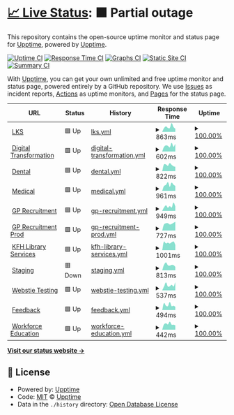 # [📈 Live Status](https://upptime.github.io/upptime): <!--live status--> **🟧 Partial outage**

This repository contains the open-source uptime monitor and status page for [Upptime](https://upptime.js.org), powered by [Upptime](https://github.com/upptime/upptime).

[![Uptime CI](https://github.com/sankar-shunmuga/NWP-Monitor-Tool/workflows/Uptime%20CI/badge.svg)](https://github.com/sankar-shunmuga/NWP-Monitor-Tool/actions?query=workflow%3A%22Uptime+CI%22)
[![Response Time CI](https://github.com/sankar-shunmuga/NWP-Monitor-Tool/workflows/Response%20Time%20CI/badge.svg)](https://github.com/sankar-shunmuga/NWP-Monitor-Tool/actions?query=workflow%3A%22Response+Time+CI%22)
[![Graphs CI](https://github.com/sankar-shunmuga/NWP-Monitor-Tool/workflows/Graphs%20CI/badge.svg)](https://github.com/sankar-shunmuga/NWP-Monitor-Tool/actions?query=workflow%3A%22Graphs+CI%22)
[![Static Site CI](https://github.com/sankar-shunmuga/NWP-Monitor-Tool/workflows/Static%20Site%20CI/badge.svg)](https://github.com/sankar-shunmuga/NWP-Monitor-Tool/actions?query=workflow%3A%22Static+Site+CI%22)
[![Summary CI](https://github.com/sankar-shunmuga/NWP-Monitor-Tool/workflows/Summary%20CI/badge.svg)](https://github.com/sankar-shunmuga/NWP-Monitor-Tool/actions?query=workflow%3A%22Summary+CI%22)

With [Upptime](https://upptime.js.org), you can get your own unlimited and free uptime monitor and status page, powered entirely by a GitHub repository. We use [Issues](https://github.com/upptime/upptime/issues) as incident reports, [Actions](https://github.com/sankar-shunmuga/NWP-Monitor-Tool/actions) as uptime monitors, and [Pages](https://upptime.github.io/upptime) for the status page.

<!--start: status pages-->
<!-- This summary is generated by Upptime (https://github.com/upptime/upptime) -->
<!-- Do not edit this manually, your changes will be overwritten -->
<!-- prettier-ignore -->
| URL | Status | History | Response Time | Uptime |
| --- | ------ | ------- | ------------- | ------ |
| <img alt="" src="https://icons.duckduckgo.com/ip3/library.hee.nhs.uk.ico" height="13"> [LKS](https://library.hee.nhs.uk) | 🟩 Up | [lks.yml](https://github.com/sankar-shunmuga/NWP-Monitor-Tool/commits/HEAD/history/lks.yml) | <details><summary><img alt="Response time graph" src="./graphs/lks/response-time-week.png" height="20"> 863ms</summary><br><a href="https://sankar-shunmuga.github.io/NWP-Monitor-Tool/history/lks"><img alt="Response time 753" src="https://img.shields.io/endpoint?url=https%3A%2F%2Fraw.githubusercontent.com%2Fsankar-shunmuga%2FNWP-Monitor-Tool%2FHEAD%2Fapi%2Flks%2Fresponse-time.json"></a><br><a href="https://sankar-shunmuga.github.io/NWP-Monitor-Tool/history/lks"><img alt="24-hour response time 554" src="https://img.shields.io/endpoint?url=https%3A%2F%2Fraw.githubusercontent.com%2Fsankar-shunmuga%2FNWP-Monitor-Tool%2FHEAD%2Fapi%2Flks%2Fresponse-time-day.json"></a><br><a href="https://sankar-shunmuga.github.io/NWP-Monitor-Tool/history/lks"><img alt="7-day response time 863" src="https://img.shields.io/endpoint?url=https%3A%2F%2Fraw.githubusercontent.com%2Fsankar-shunmuga%2FNWP-Monitor-Tool%2FHEAD%2Fapi%2Flks%2Fresponse-time-week.json"></a><br><a href="https://sankar-shunmuga.github.io/NWP-Monitor-Tool/history/lks"><img alt="30-day response time 841" src="https://img.shields.io/endpoint?url=https%3A%2F%2Fraw.githubusercontent.com%2Fsankar-shunmuga%2FNWP-Monitor-Tool%2FHEAD%2Fapi%2Flks%2Fresponse-time-month.json"></a><br><a href="https://sankar-shunmuga.github.io/NWP-Monitor-Tool/history/lks"><img alt="1-year response time 819" src="https://img.shields.io/endpoint?url=https%3A%2F%2Fraw.githubusercontent.com%2Fsankar-shunmuga%2FNWP-Monitor-Tool%2FHEAD%2Fapi%2Flks%2Fresponse-time-year.json"></a></details> | <details><summary><a href="https://sankar-shunmuga.github.io/NWP-Monitor-Tool/history/lks">100.00%</a></summary><a href="https://sankar-shunmuga.github.io/NWP-Monitor-Tool/history/lks"><img alt="All-time uptime 100.00%" src="https://img.shields.io/endpoint?url=https%3A%2F%2Fraw.githubusercontent.com%2Fsankar-shunmuga%2FNWP-Monitor-Tool%2FHEAD%2Fapi%2Flks%2Fuptime.json"></a><br><a href="https://sankar-shunmuga.github.io/NWP-Monitor-Tool/history/lks"><img alt="24-hour uptime 100.00%" src="https://img.shields.io/endpoint?url=https%3A%2F%2Fraw.githubusercontent.com%2Fsankar-shunmuga%2FNWP-Monitor-Tool%2FHEAD%2Fapi%2Flks%2Fuptime-day.json"></a><br><a href="https://sankar-shunmuga.github.io/NWP-Monitor-Tool/history/lks"><img alt="7-day uptime 100.00%" src="https://img.shields.io/endpoint?url=https%3A%2F%2Fraw.githubusercontent.com%2Fsankar-shunmuga%2FNWP-Monitor-Tool%2FHEAD%2Fapi%2Flks%2Fuptime-week.json"></a><br><a href="https://sankar-shunmuga.github.io/NWP-Monitor-Tool/history/lks"><img alt="30-day uptime 100.00%" src="https://img.shields.io/endpoint?url=https%3A%2F%2Fraw.githubusercontent.com%2Fsankar-shunmuga%2FNWP-Monitor-Tool%2FHEAD%2Fapi%2Flks%2Fuptime-month.json"></a><br><a href="https://sankar-shunmuga.github.io/NWP-Monitor-Tool/history/lks"><img alt="1-year uptime 100.00%" src="https://img.shields.io/endpoint?url=https%3A%2F%2Fraw.githubusercontent.com%2Fsankar-shunmuga%2FNWP-Monitor-Tool%2FHEAD%2Fapi%2Flks%2Fuptime-year.json"></a></details>
| <img alt="" src="https://icons.duckduckgo.com/ip3/digital-transformation.hee.nhs.uk.ico" height="13"> [Digital Transformation](https://digital-transformation.hee.nhs.uk) | 🟩 Up | [digital-transformation.yml](https://github.com/sankar-shunmuga/NWP-Monitor-Tool/commits/HEAD/history/digital-transformation.yml) | <details><summary><img alt="Response time graph" src="./graphs/digital-transformation/response-time-week.png" height="20"> 602ms</summary><br><a href="https://sankar-shunmuga.github.io/NWP-Monitor-Tool/history/digital-transformation"><img alt="Response time 535" src="https://img.shields.io/endpoint?url=https%3A%2F%2Fraw.githubusercontent.com%2Fsankar-shunmuga%2FNWP-Monitor-Tool%2FHEAD%2Fapi%2Fdigital-transformation%2Fresponse-time.json"></a><br><a href="https://sankar-shunmuga.github.io/NWP-Monitor-Tool/history/digital-transformation"><img alt="24-hour response time 768" src="https://img.shields.io/endpoint?url=https%3A%2F%2Fraw.githubusercontent.com%2Fsankar-shunmuga%2FNWP-Monitor-Tool%2FHEAD%2Fapi%2Fdigital-transformation%2Fresponse-time-day.json"></a><br><a href="https://sankar-shunmuga.github.io/NWP-Monitor-Tool/history/digital-transformation"><img alt="7-day response time 602" src="https://img.shields.io/endpoint?url=https%3A%2F%2Fraw.githubusercontent.com%2Fsankar-shunmuga%2FNWP-Monitor-Tool%2FHEAD%2Fapi%2Fdigital-transformation%2Fresponse-time-week.json"></a><br><a href="https://sankar-shunmuga.github.io/NWP-Monitor-Tool/history/digital-transformation"><img alt="30-day response time 524" src="https://img.shields.io/endpoint?url=https%3A%2F%2Fraw.githubusercontent.com%2Fsankar-shunmuga%2FNWP-Monitor-Tool%2FHEAD%2Fapi%2Fdigital-transformation%2Fresponse-time-month.json"></a><br><a href="https://sankar-shunmuga.github.io/NWP-Monitor-Tool/history/digital-transformation"><img alt="1-year response time 591" src="https://img.shields.io/endpoint?url=https%3A%2F%2Fraw.githubusercontent.com%2Fsankar-shunmuga%2FNWP-Monitor-Tool%2FHEAD%2Fapi%2Fdigital-transformation%2Fresponse-time-year.json"></a></details> | <details><summary><a href="https://sankar-shunmuga.github.io/NWP-Monitor-Tool/history/digital-transformation">100.00%</a></summary><a href="https://sankar-shunmuga.github.io/NWP-Monitor-Tool/history/digital-transformation"><img alt="All-time uptime 100.00%" src="https://img.shields.io/endpoint?url=https%3A%2F%2Fraw.githubusercontent.com%2Fsankar-shunmuga%2FNWP-Monitor-Tool%2FHEAD%2Fapi%2Fdigital-transformation%2Fuptime.json"></a><br><a href="https://sankar-shunmuga.github.io/NWP-Monitor-Tool/history/digital-transformation"><img alt="24-hour uptime 100.00%" src="https://img.shields.io/endpoint?url=https%3A%2F%2Fraw.githubusercontent.com%2Fsankar-shunmuga%2FNWP-Monitor-Tool%2FHEAD%2Fapi%2Fdigital-transformation%2Fuptime-day.json"></a><br><a href="https://sankar-shunmuga.github.io/NWP-Monitor-Tool/history/digital-transformation"><img alt="7-day uptime 100.00%" src="https://img.shields.io/endpoint?url=https%3A%2F%2Fraw.githubusercontent.com%2Fsankar-shunmuga%2FNWP-Monitor-Tool%2FHEAD%2Fapi%2Fdigital-transformation%2Fuptime-week.json"></a><br><a href="https://sankar-shunmuga.github.io/NWP-Monitor-Tool/history/digital-transformation"><img alt="30-day uptime 100.00%" src="https://img.shields.io/endpoint?url=https%3A%2F%2Fraw.githubusercontent.com%2Fsankar-shunmuga%2FNWP-Monitor-Tool%2FHEAD%2Fapi%2Fdigital-transformation%2Fuptime-month.json"></a><br><a href="https://sankar-shunmuga.github.io/NWP-Monitor-Tool/history/digital-transformation"><img alt="1-year uptime 100.00%" src="https://img.shields.io/endpoint?url=https%3A%2F%2Fraw.githubusercontent.com%2Fsankar-shunmuga%2FNWP-Monitor-Tool%2FHEAD%2Fapi%2Fdigital-transformation%2Fuptime-year.json"></a></details>
| <img alt="" src="https://icons.duckduckgo.com/ip3/dental.hee.nhs.uk.ico" height="13"> [Dental](https://dental.hee.nhs.uk) | 🟩 Up | [dental.yml](https://github.com/sankar-shunmuga/NWP-Monitor-Tool/commits/HEAD/history/dental.yml) | <details><summary><img alt="Response time graph" src="./graphs/dental/response-time-week.png" height="20"> 822ms</summary><br><a href="https://sankar-shunmuga.github.io/NWP-Monitor-Tool/history/dental"><img alt="Response time 688" src="https://img.shields.io/endpoint?url=https%3A%2F%2Fraw.githubusercontent.com%2Fsankar-shunmuga%2FNWP-Monitor-Tool%2FHEAD%2Fapi%2Fdental%2Fresponse-time.json"></a><br><a href="https://sankar-shunmuga.github.io/NWP-Monitor-Tool/history/dental"><img alt="24-hour response time 594" src="https://img.shields.io/endpoint?url=https%3A%2F%2Fraw.githubusercontent.com%2Fsankar-shunmuga%2FNWP-Monitor-Tool%2FHEAD%2Fapi%2Fdental%2Fresponse-time-day.json"></a><br><a href="https://sankar-shunmuga.github.io/NWP-Monitor-Tool/history/dental"><img alt="7-day response time 822" src="https://img.shields.io/endpoint?url=https%3A%2F%2Fraw.githubusercontent.com%2Fsankar-shunmuga%2FNWP-Monitor-Tool%2FHEAD%2Fapi%2Fdental%2Fresponse-time-week.json"></a><br><a href="https://sankar-shunmuga.github.io/NWP-Monitor-Tool/history/dental"><img alt="30-day response time 737" src="https://img.shields.io/endpoint?url=https%3A%2F%2Fraw.githubusercontent.com%2Fsankar-shunmuga%2FNWP-Monitor-Tool%2FHEAD%2Fapi%2Fdental%2Fresponse-time-month.json"></a><br><a href="https://sankar-shunmuga.github.io/NWP-Monitor-Tool/history/dental"><img alt="1-year response time 746" src="https://img.shields.io/endpoint?url=https%3A%2F%2Fraw.githubusercontent.com%2Fsankar-shunmuga%2FNWP-Monitor-Tool%2FHEAD%2Fapi%2Fdental%2Fresponse-time-year.json"></a></details> | <details><summary><a href="https://sankar-shunmuga.github.io/NWP-Monitor-Tool/history/dental">100.00%</a></summary><a href="https://sankar-shunmuga.github.io/NWP-Monitor-Tool/history/dental"><img alt="All-time uptime 100.00%" src="https://img.shields.io/endpoint?url=https%3A%2F%2Fraw.githubusercontent.com%2Fsankar-shunmuga%2FNWP-Monitor-Tool%2FHEAD%2Fapi%2Fdental%2Fuptime.json"></a><br><a href="https://sankar-shunmuga.github.io/NWP-Monitor-Tool/history/dental"><img alt="24-hour uptime 100.00%" src="https://img.shields.io/endpoint?url=https%3A%2F%2Fraw.githubusercontent.com%2Fsankar-shunmuga%2FNWP-Monitor-Tool%2FHEAD%2Fapi%2Fdental%2Fuptime-day.json"></a><br><a href="https://sankar-shunmuga.github.io/NWP-Monitor-Tool/history/dental"><img alt="7-day uptime 100.00%" src="https://img.shields.io/endpoint?url=https%3A%2F%2Fraw.githubusercontent.com%2Fsankar-shunmuga%2FNWP-Monitor-Tool%2FHEAD%2Fapi%2Fdental%2Fuptime-week.json"></a><br><a href="https://sankar-shunmuga.github.io/NWP-Monitor-Tool/history/dental"><img alt="30-day uptime 100.00%" src="https://img.shields.io/endpoint?url=https%3A%2F%2Fraw.githubusercontent.com%2Fsankar-shunmuga%2FNWP-Monitor-Tool%2FHEAD%2Fapi%2Fdental%2Fuptime-month.json"></a><br><a href="https://sankar-shunmuga.github.io/NWP-Monitor-Tool/history/dental"><img alt="1-year uptime 99.99%" src="https://img.shields.io/endpoint?url=https%3A%2F%2Fraw.githubusercontent.com%2Fsankar-shunmuga%2FNWP-Monitor-Tool%2FHEAD%2Fapi%2Fdental%2Fuptime-year.json"></a></details>
| <img alt="" src="https://icons.duckduckgo.com/ip3/medical.hee.nhs.uk.ico" height="13"> [Medical](https://medical.hee.nhs.uk) | 🟩 Up | [medical.yml](https://github.com/sankar-shunmuga/NWP-Monitor-Tool/commits/HEAD/history/medical.yml) | <details><summary><img alt="Response time graph" src="./graphs/medical/response-time-week.png" height="20"> 961ms</summary><br><a href="https://sankar-shunmuga.github.io/NWP-Monitor-Tool/history/medical"><img alt="Response time 809" src="https://img.shields.io/endpoint?url=https%3A%2F%2Fraw.githubusercontent.com%2Fsankar-shunmuga%2FNWP-Monitor-Tool%2FHEAD%2Fapi%2Fmedical%2Fresponse-time.json"></a><br><a href="https://sankar-shunmuga.github.io/NWP-Monitor-Tool/history/medical"><img alt="24-hour response time 771" src="https://img.shields.io/endpoint?url=https%3A%2F%2Fraw.githubusercontent.com%2Fsankar-shunmuga%2FNWP-Monitor-Tool%2FHEAD%2Fapi%2Fmedical%2Fresponse-time-day.json"></a><br><a href="https://sankar-shunmuga.github.io/NWP-Monitor-Tool/history/medical"><img alt="7-day response time 961" src="https://img.shields.io/endpoint?url=https%3A%2F%2Fraw.githubusercontent.com%2Fsankar-shunmuga%2FNWP-Monitor-Tool%2FHEAD%2Fapi%2Fmedical%2Fresponse-time-week.json"></a><br><a href="https://sankar-shunmuga.github.io/NWP-Monitor-Tool/history/medical"><img alt="30-day response time 850" src="https://img.shields.io/endpoint?url=https%3A%2F%2Fraw.githubusercontent.com%2Fsankar-shunmuga%2FNWP-Monitor-Tool%2FHEAD%2Fapi%2Fmedical%2Fresponse-time-month.json"></a><br><a href="https://sankar-shunmuga.github.io/NWP-Monitor-Tool/history/medical"><img alt="1-year response time 883" src="https://img.shields.io/endpoint?url=https%3A%2F%2Fraw.githubusercontent.com%2Fsankar-shunmuga%2FNWP-Monitor-Tool%2FHEAD%2Fapi%2Fmedical%2Fresponse-time-year.json"></a></details> | <details><summary><a href="https://sankar-shunmuga.github.io/NWP-Monitor-Tool/history/medical">100.00%</a></summary><a href="https://sankar-shunmuga.github.io/NWP-Monitor-Tool/history/medical"><img alt="All-time uptime 100.00%" src="https://img.shields.io/endpoint?url=https%3A%2F%2Fraw.githubusercontent.com%2Fsankar-shunmuga%2FNWP-Monitor-Tool%2FHEAD%2Fapi%2Fmedical%2Fuptime.json"></a><br><a href="https://sankar-shunmuga.github.io/NWP-Monitor-Tool/history/medical"><img alt="24-hour uptime 100.00%" src="https://img.shields.io/endpoint?url=https%3A%2F%2Fraw.githubusercontent.com%2Fsankar-shunmuga%2FNWP-Monitor-Tool%2FHEAD%2Fapi%2Fmedical%2Fuptime-day.json"></a><br><a href="https://sankar-shunmuga.github.io/NWP-Monitor-Tool/history/medical"><img alt="7-day uptime 100.00%" src="https://img.shields.io/endpoint?url=https%3A%2F%2Fraw.githubusercontent.com%2Fsankar-shunmuga%2FNWP-Monitor-Tool%2FHEAD%2Fapi%2Fmedical%2Fuptime-week.json"></a><br><a href="https://sankar-shunmuga.github.io/NWP-Monitor-Tool/history/medical"><img alt="30-day uptime 100.00%" src="https://img.shields.io/endpoint?url=https%3A%2F%2Fraw.githubusercontent.com%2Fsankar-shunmuga%2FNWP-Monitor-Tool%2FHEAD%2Fapi%2Fmedical%2Fuptime-month.json"></a><br><a href="https://sankar-shunmuga.github.io/NWP-Monitor-Tool/history/medical"><img alt="1-year uptime 100.00%" src="https://img.shields.io/endpoint?url=https%3A%2F%2Fraw.githubusercontent.com%2Fsankar-shunmuga%2FNWP-Monitor-Tool%2FHEAD%2Fapi%2Fmedical%2Fuptime-year.json"></a></details>
| <img alt="" src="https://icons.duckduckgo.com/ip3/gprecruitment.hee.nhs.uk.ico" height="13"> [GP Recruitment](https://gprecruitment.hee.nhs.uk) | 🟩 Up | [gp-recruitment.yml](https://github.com/sankar-shunmuga/NWP-Monitor-Tool/commits/HEAD/history/gp-recruitment.yml) | <details><summary><img alt="Response time graph" src="./graphs/gp-recruitment/response-time-week.png" height="20"> 949ms</summary><br><a href="https://sankar-shunmuga.github.io/NWP-Monitor-Tool/history/gp-recruitment"><img alt="Response time 712" src="https://img.shields.io/endpoint?url=https%3A%2F%2Fraw.githubusercontent.com%2Fsankar-shunmuga%2FNWP-Monitor-Tool%2FHEAD%2Fapi%2Fgp-recruitment%2Fresponse-time.json"></a><br><a href="https://sankar-shunmuga.github.io/NWP-Monitor-Tool/history/gp-recruitment"><img alt="24-hour response time 899" src="https://img.shields.io/endpoint?url=https%3A%2F%2Fraw.githubusercontent.com%2Fsankar-shunmuga%2FNWP-Monitor-Tool%2FHEAD%2Fapi%2Fgp-recruitment%2Fresponse-time-day.json"></a><br><a href="https://sankar-shunmuga.github.io/NWP-Monitor-Tool/history/gp-recruitment"><img alt="7-day response time 949" src="https://img.shields.io/endpoint?url=https%3A%2F%2Fraw.githubusercontent.com%2Fsankar-shunmuga%2FNWP-Monitor-Tool%2FHEAD%2Fapi%2Fgp-recruitment%2Fresponse-time-week.json"></a><br><a href="https://sankar-shunmuga.github.io/NWP-Monitor-Tool/history/gp-recruitment"><img alt="30-day response time 769" src="https://img.shields.io/endpoint?url=https%3A%2F%2Fraw.githubusercontent.com%2Fsankar-shunmuga%2FNWP-Monitor-Tool%2FHEAD%2Fapi%2Fgp-recruitment%2Fresponse-time-month.json"></a><br><a href="https://sankar-shunmuga.github.io/NWP-Monitor-Tool/history/gp-recruitment"><img alt="1-year response time 776" src="https://img.shields.io/endpoint?url=https%3A%2F%2Fraw.githubusercontent.com%2Fsankar-shunmuga%2FNWP-Monitor-Tool%2FHEAD%2Fapi%2Fgp-recruitment%2Fresponse-time-year.json"></a></details> | <details><summary><a href="https://sankar-shunmuga.github.io/NWP-Monitor-Tool/history/gp-recruitment">100.00%</a></summary><a href="https://sankar-shunmuga.github.io/NWP-Monitor-Tool/history/gp-recruitment"><img alt="All-time uptime 99.99%" src="https://img.shields.io/endpoint?url=https%3A%2F%2Fraw.githubusercontent.com%2Fsankar-shunmuga%2FNWP-Monitor-Tool%2FHEAD%2Fapi%2Fgp-recruitment%2Fuptime.json"></a><br><a href="https://sankar-shunmuga.github.io/NWP-Monitor-Tool/history/gp-recruitment"><img alt="24-hour uptime 100.00%" src="https://img.shields.io/endpoint?url=https%3A%2F%2Fraw.githubusercontent.com%2Fsankar-shunmuga%2FNWP-Monitor-Tool%2FHEAD%2Fapi%2Fgp-recruitment%2Fuptime-day.json"></a><br><a href="https://sankar-shunmuga.github.io/NWP-Monitor-Tool/history/gp-recruitment"><img alt="7-day uptime 100.00%" src="https://img.shields.io/endpoint?url=https%3A%2F%2Fraw.githubusercontent.com%2Fsankar-shunmuga%2FNWP-Monitor-Tool%2FHEAD%2Fapi%2Fgp-recruitment%2Fuptime-week.json"></a><br><a href="https://sankar-shunmuga.github.io/NWP-Monitor-Tool/history/gp-recruitment"><img alt="30-day uptime 100.00%" src="https://img.shields.io/endpoint?url=https%3A%2F%2Fraw.githubusercontent.com%2Fsankar-shunmuga%2FNWP-Monitor-Tool%2FHEAD%2Fapi%2Fgp-recruitment%2Fuptime-month.json"></a><br><a href="https://sankar-shunmuga.github.io/NWP-Monitor-Tool/history/gp-recruitment"><img alt="1-year uptime 100.00%" src="https://img.shields.io/endpoint?url=https%3A%2F%2Fraw.githubusercontent.com%2Fsankar-shunmuga%2FNWP-Monitor-Tool%2FHEAD%2Fapi%2Fgp-recruitment%2Fuptime-year.json"></a></details>
| <img alt="" src="https://icons.duckduckgo.com/ip3/gprecruitment-prod.hee.nhs.uk.ico" height="13"> [GP Recruitment Prod](https://gprecruitment-prod.hee.nhs.uk) | 🟩 Up | [gp-recruitment-prod.yml](https://github.com/sankar-shunmuga/NWP-Monitor-Tool/commits/HEAD/history/gp-recruitment-prod.yml) | <details><summary><img alt="Response time graph" src="./graphs/gp-recruitment-prod/response-time-week.png" height="20"> 727ms</summary><br><a href="https://sankar-shunmuga.github.io/NWP-Monitor-Tool/history/gp-recruitment-prod"><img alt="Response time 671" src="https://img.shields.io/endpoint?url=https%3A%2F%2Fraw.githubusercontent.com%2Fsankar-shunmuga%2FNWP-Monitor-Tool%2FHEAD%2Fapi%2Fgp-recruitment-prod%2Fresponse-time.json"></a><br><a href="https://sankar-shunmuga.github.io/NWP-Monitor-Tool/history/gp-recruitment-prod"><img alt="24-hour response time 895" src="https://img.shields.io/endpoint?url=https%3A%2F%2Fraw.githubusercontent.com%2Fsankar-shunmuga%2FNWP-Monitor-Tool%2FHEAD%2Fapi%2Fgp-recruitment-prod%2Fresponse-time-day.json"></a><br><a href="https://sankar-shunmuga.github.io/NWP-Monitor-Tool/history/gp-recruitment-prod"><img alt="7-day response time 727" src="https://img.shields.io/endpoint?url=https%3A%2F%2Fraw.githubusercontent.com%2Fsankar-shunmuga%2FNWP-Monitor-Tool%2FHEAD%2Fapi%2Fgp-recruitment-prod%2Fresponse-time-week.json"></a><br><a href="https://sankar-shunmuga.github.io/NWP-Monitor-Tool/history/gp-recruitment-prod"><img alt="30-day response time 684" src="https://img.shields.io/endpoint?url=https%3A%2F%2Fraw.githubusercontent.com%2Fsankar-shunmuga%2FNWP-Monitor-Tool%2FHEAD%2Fapi%2Fgp-recruitment-prod%2Fresponse-time-month.json"></a><br><a href="https://sankar-shunmuga.github.io/NWP-Monitor-Tool/history/gp-recruitment-prod"><img alt="1-year response time 720" src="https://img.shields.io/endpoint?url=https%3A%2F%2Fraw.githubusercontent.com%2Fsankar-shunmuga%2FNWP-Monitor-Tool%2FHEAD%2Fapi%2Fgp-recruitment-prod%2Fresponse-time-year.json"></a></details> | <details><summary><a href="https://sankar-shunmuga.github.io/NWP-Monitor-Tool/history/gp-recruitment-prod">100.00%</a></summary><a href="https://sankar-shunmuga.github.io/NWP-Monitor-Tool/history/gp-recruitment-prod"><img alt="All-time uptime 99.99%" src="https://img.shields.io/endpoint?url=https%3A%2F%2Fraw.githubusercontent.com%2Fsankar-shunmuga%2FNWP-Monitor-Tool%2FHEAD%2Fapi%2Fgp-recruitment-prod%2Fuptime.json"></a><br><a href="https://sankar-shunmuga.github.io/NWP-Monitor-Tool/history/gp-recruitment-prod"><img alt="24-hour uptime 100.00%" src="https://img.shields.io/endpoint?url=https%3A%2F%2Fraw.githubusercontent.com%2Fsankar-shunmuga%2FNWP-Monitor-Tool%2FHEAD%2Fapi%2Fgp-recruitment-prod%2Fuptime-day.json"></a><br><a href="https://sankar-shunmuga.github.io/NWP-Monitor-Tool/history/gp-recruitment-prod"><img alt="7-day uptime 100.00%" src="https://img.shields.io/endpoint?url=https%3A%2F%2Fraw.githubusercontent.com%2Fsankar-shunmuga%2FNWP-Monitor-Tool%2FHEAD%2Fapi%2Fgp-recruitment-prod%2Fuptime-week.json"></a><br><a href="https://sankar-shunmuga.github.io/NWP-Monitor-Tool/history/gp-recruitment-prod"><img alt="30-day uptime 100.00%" src="https://img.shields.io/endpoint?url=https%3A%2F%2Fraw.githubusercontent.com%2Fsankar-shunmuga%2FNWP-Monitor-Tool%2FHEAD%2Fapi%2Fgp-recruitment-prod%2Fuptime-month.json"></a><br><a href="https://sankar-shunmuga.github.io/NWP-Monitor-Tool/history/gp-recruitment-prod"><img alt="1-year uptime 100.00%" src="https://img.shields.io/endpoint?url=https%3A%2F%2Fraw.githubusercontent.com%2Fsankar-shunmuga%2FNWP-Monitor-Tool%2FHEAD%2Fapi%2Fgp-recruitment-prod%2Fuptime-year.json"></a></details>
| <img alt="" src="https://icons.duckduckgo.com/ip3/kfh.libraryservices.nhs.uk.ico" height="13"> [KFH Library Services](https://kfh.libraryservices.nhs.uk) | 🟩 Up | [kfh-library-services.yml](https://github.com/sankar-shunmuga/NWP-Monitor-Tool/commits/HEAD/history/kfh-library-services.yml) | <details><summary><img alt="Response time graph" src="./graphs/kfh-library-services/response-time-week.png" height="20"> 1001ms</summary><br><a href="https://sankar-shunmuga.github.io/NWP-Monitor-Tool/history/kfh-library-services"><img alt="Response time 848" src="https://img.shields.io/endpoint?url=https%3A%2F%2Fraw.githubusercontent.com%2Fsankar-shunmuga%2FNWP-Monitor-Tool%2FHEAD%2Fapi%2Fkfh-library-services%2Fresponse-time.json"></a><br><a href="https://sankar-shunmuga.github.io/NWP-Monitor-Tool/history/kfh-library-services"><img alt="24-hour response time 707" src="https://img.shields.io/endpoint?url=https%3A%2F%2Fraw.githubusercontent.com%2Fsankar-shunmuga%2FNWP-Monitor-Tool%2FHEAD%2Fapi%2Fkfh-library-services%2Fresponse-time-day.json"></a><br><a href="https://sankar-shunmuga.github.io/NWP-Monitor-Tool/history/kfh-library-services"><img alt="7-day response time 1001" src="https://img.shields.io/endpoint?url=https%3A%2F%2Fraw.githubusercontent.com%2Fsankar-shunmuga%2FNWP-Monitor-Tool%2FHEAD%2Fapi%2Fkfh-library-services%2Fresponse-time-week.json"></a><br><a href="https://sankar-shunmuga.github.io/NWP-Monitor-Tool/history/kfh-library-services"><img alt="30-day response time 936" src="https://img.shields.io/endpoint?url=https%3A%2F%2Fraw.githubusercontent.com%2Fsankar-shunmuga%2FNWP-Monitor-Tool%2FHEAD%2Fapi%2Fkfh-library-services%2Fresponse-time-month.json"></a><br><a href="https://sankar-shunmuga.github.io/NWP-Monitor-Tool/history/kfh-library-services"><img alt="1-year response time 890" src="https://img.shields.io/endpoint?url=https%3A%2F%2Fraw.githubusercontent.com%2Fsankar-shunmuga%2FNWP-Monitor-Tool%2FHEAD%2Fapi%2Fkfh-library-services%2Fresponse-time-year.json"></a></details> | <details><summary><a href="https://sankar-shunmuga.github.io/NWP-Monitor-Tool/history/kfh-library-services">100.00%</a></summary><a href="https://sankar-shunmuga.github.io/NWP-Monitor-Tool/history/kfh-library-services"><img alt="All-time uptime 100.00%" src="https://img.shields.io/endpoint?url=https%3A%2F%2Fraw.githubusercontent.com%2Fsankar-shunmuga%2FNWP-Monitor-Tool%2FHEAD%2Fapi%2Fkfh-library-services%2Fuptime.json"></a><br><a href="https://sankar-shunmuga.github.io/NWP-Monitor-Tool/history/kfh-library-services"><img alt="24-hour uptime 100.00%" src="https://img.shields.io/endpoint?url=https%3A%2F%2Fraw.githubusercontent.com%2Fsankar-shunmuga%2FNWP-Monitor-Tool%2FHEAD%2Fapi%2Fkfh-library-services%2Fuptime-day.json"></a><br><a href="https://sankar-shunmuga.github.io/NWP-Monitor-Tool/history/kfh-library-services"><img alt="7-day uptime 100.00%" src="https://img.shields.io/endpoint?url=https%3A%2F%2Fraw.githubusercontent.com%2Fsankar-shunmuga%2FNWP-Monitor-Tool%2FHEAD%2Fapi%2Fkfh-library-services%2Fuptime-week.json"></a><br><a href="https://sankar-shunmuga.github.io/NWP-Monitor-Tool/history/kfh-library-services"><img alt="30-day uptime 100.00%" src="https://img.shields.io/endpoint?url=https%3A%2F%2Fraw.githubusercontent.com%2Fsankar-shunmuga%2FNWP-Monitor-Tool%2FHEAD%2Fapi%2Fkfh-library-services%2Fuptime-month.json"></a><br><a href="https://sankar-shunmuga.github.io/NWP-Monitor-Tool/history/kfh-library-services"><img alt="1-year uptime 100.00%" src="https://img.shields.io/endpoint?url=https%3A%2F%2Fraw.githubusercontent.com%2Fsankar-shunmuga%2FNWP-Monitor-Tool%2FHEAD%2Fapi%2Fkfh-library-services%2Fuptime-year.json"></a></details>
| <img alt="" src="https://icons.duckduckgo.com/ip3/staging.hee.nhs.uk.ico" height="13"> [Staging](https://staging.hee.nhs.uk) | 🟥 Down | [staging.yml](https://github.com/sankar-shunmuga/NWP-Monitor-Tool/commits/HEAD/history/staging.yml) | <details><summary><img alt="Response time graph" src="./graphs/staging/response-time-week.png" height="20"> 813ms</summary><br><a href="https://sankar-shunmuga.github.io/NWP-Monitor-Tool/history/staging"><img alt="Response time 537" src="https://img.shields.io/endpoint?url=https%3A%2F%2Fraw.githubusercontent.com%2Fsankar-shunmuga%2FNWP-Monitor-Tool%2FHEAD%2Fapi%2Fstaging%2Fresponse-time.json"></a><br><a href="https://sankar-shunmuga.github.io/NWP-Monitor-Tool/history/staging"><img alt="24-hour response time 609" src="https://img.shields.io/endpoint?url=https%3A%2F%2Fraw.githubusercontent.com%2Fsankar-shunmuga%2FNWP-Monitor-Tool%2FHEAD%2Fapi%2Fstaging%2Fresponse-time-day.json"></a><br><a href="https://sankar-shunmuga.github.io/NWP-Monitor-Tool/history/staging"><img alt="7-day response time 813" src="https://img.shields.io/endpoint?url=https%3A%2F%2Fraw.githubusercontent.com%2Fsankar-shunmuga%2FNWP-Monitor-Tool%2FHEAD%2Fapi%2Fstaging%2Fresponse-time-week.json"></a><br><a href="https://sankar-shunmuga.github.io/NWP-Monitor-Tool/history/staging"><img alt="30-day response time 756" src="https://img.shields.io/endpoint?url=https%3A%2F%2Fraw.githubusercontent.com%2Fsankar-shunmuga%2FNWP-Monitor-Tool%2FHEAD%2Fapi%2Fstaging%2Fresponse-time-month.json"></a><br><a href="https://sankar-shunmuga.github.io/NWP-Monitor-Tool/history/staging"><img alt="1-year response time 589" src="https://img.shields.io/endpoint?url=https%3A%2F%2Fraw.githubusercontent.com%2Fsankar-shunmuga%2FNWP-Monitor-Tool%2FHEAD%2Fapi%2Fstaging%2Fresponse-time-year.json"></a></details> | <details><summary><a href="https://sankar-shunmuga.github.io/NWP-Monitor-Tool/history/staging">100.00%</a></summary><a href="https://sankar-shunmuga.github.io/NWP-Monitor-Tool/history/staging"><img alt="All-time uptime 45.33%" src="https://img.shields.io/endpoint?url=https%3A%2F%2Fraw.githubusercontent.com%2Fsankar-shunmuga%2FNWP-Monitor-Tool%2FHEAD%2Fapi%2Fstaging%2Fuptime.json"></a><br><a href="https://sankar-shunmuga.github.io/NWP-Monitor-Tool/history/staging"><img alt="24-hour uptime 99.98%" src="https://img.shields.io/endpoint?url=https%3A%2F%2Fraw.githubusercontent.com%2Fsankar-shunmuga%2FNWP-Monitor-Tool%2FHEAD%2Fapi%2Fstaging%2Fuptime-day.json"></a><br><a href="https://sankar-shunmuga.github.io/NWP-Monitor-Tool/history/staging"><img alt="7-day uptime 100.00%" src="https://img.shields.io/endpoint?url=https%3A%2F%2Fraw.githubusercontent.com%2Fsankar-shunmuga%2FNWP-Monitor-Tool%2FHEAD%2Fapi%2Fstaging%2Fuptime-week.json"></a><br><a href="https://sankar-shunmuga.github.io/NWP-Monitor-Tool/history/staging"><img alt="30-day uptime 100.00%" src="https://img.shields.io/endpoint?url=https%3A%2F%2Fraw.githubusercontent.com%2Fsankar-shunmuga%2FNWP-Monitor-Tool%2FHEAD%2Fapi%2Fstaging%2Fuptime-month.json"></a><br><a href="https://sankar-shunmuga.github.io/NWP-Monitor-Tool/history/staging"><img alt="1-year uptime 71.50%" src="https://img.shields.io/endpoint?url=https%3A%2F%2Fraw.githubusercontent.com%2Fsankar-shunmuga%2FNWP-Monitor-Tool%2FHEAD%2Fapi%2Fstaging%2Fuptime-year.json"></a></details>
| <img alt="" src="https://icons.duckduckgo.com/ip3/website-testing.hee.nhs.uk.ico" height="13"> [Webstie Testing](https://website-testing.hee.nhs.uk) | 🟩 Up | [webstie-testing.yml](https://github.com/sankar-shunmuga/NWP-Monitor-Tool/commits/HEAD/history/webstie-testing.yml) | <details><summary><img alt="Response time graph" src="./graphs/webstie-testing/response-time-week.png" height="20"> 537ms</summary><br><a href="https://sankar-shunmuga.github.io/NWP-Monitor-Tool/history/webstie-testing"><img alt="Response time 395" src="https://img.shields.io/endpoint?url=https%3A%2F%2Fraw.githubusercontent.com%2Fsankar-shunmuga%2FNWP-Monitor-Tool%2FHEAD%2Fapi%2Fwebstie-testing%2Fresponse-time.json"></a><br><a href="https://sankar-shunmuga.github.io/NWP-Monitor-Tool/history/webstie-testing"><img alt="24-hour response time 819" src="https://img.shields.io/endpoint?url=https%3A%2F%2Fraw.githubusercontent.com%2Fsankar-shunmuga%2FNWP-Monitor-Tool%2FHEAD%2Fapi%2Fwebstie-testing%2Fresponse-time-day.json"></a><br><a href="https://sankar-shunmuga.github.io/NWP-Monitor-Tool/history/webstie-testing"><img alt="7-day response time 537" src="https://img.shields.io/endpoint?url=https%3A%2F%2Fraw.githubusercontent.com%2Fsankar-shunmuga%2FNWP-Monitor-Tool%2FHEAD%2Fapi%2Fwebstie-testing%2Fresponse-time-week.json"></a><br><a href="https://sankar-shunmuga.github.io/NWP-Monitor-Tool/history/webstie-testing"><img alt="30-day response time 417" src="https://img.shields.io/endpoint?url=https%3A%2F%2Fraw.githubusercontent.com%2Fsankar-shunmuga%2FNWP-Monitor-Tool%2FHEAD%2Fapi%2Fwebstie-testing%2Fresponse-time-month.json"></a><br><a href="https://sankar-shunmuga.github.io/NWP-Monitor-Tool/history/webstie-testing"><img alt="1-year response time 437" src="https://img.shields.io/endpoint?url=https%3A%2F%2Fraw.githubusercontent.com%2Fsankar-shunmuga%2FNWP-Monitor-Tool%2FHEAD%2Fapi%2Fwebstie-testing%2Fresponse-time-year.json"></a></details> | <details><summary><a href="https://sankar-shunmuga.github.io/NWP-Monitor-Tool/history/webstie-testing">100.00%</a></summary><a href="https://sankar-shunmuga.github.io/NWP-Monitor-Tool/history/webstie-testing"><img alt="All-time uptime 100.00%" src="https://img.shields.io/endpoint?url=https%3A%2F%2Fraw.githubusercontent.com%2Fsankar-shunmuga%2FNWP-Monitor-Tool%2FHEAD%2Fapi%2Fwebstie-testing%2Fuptime.json"></a><br><a href="https://sankar-shunmuga.github.io/NWP-Monitor-Tool/history/webstie-testing"><img alt="24-hour uptime 100.00%" src="https://img.shields.io/endpoint?url=https%3A%2F%2Fraw.githubusercontent.com%2Fsankar-shunmuga%2FNWP-Monitor-Tool%2FHEAD%2Fapi%2Fwebstie-testing%2Fuptime-day.json"></a><br><a href="https://sankar-shunmuga.github.io/NWP-Monitor-Tool/history/webstie-testing"><img alt="7-day uptime 100.00%" src="https://img.shields.io/endpoint?url=https%3A%2F%2Fraw.githubusercontent.com%2Fsankar-shunmuga%2FNWP-Monitor-Tool%2FHEAD%2Fapi%2Fwebstie-testing%2Fuptime-week.json"></a><br><a href="https://sankar-shunmuga.github.io/NWP-Monitor-Tool/history/webstie-testing"><img alt="30-day uptime 100.00%" src="https://img.shields.io/endpoint?url=https%3A%2F%2Fraw.githubusercontent.com%2Fsankar-shunmuga%2FNWP-Monitor-Tool%2FHEAD%2Fapi%2Fwebstie-testing%2Fuptime-month.json"></a><br><a href="https://sankar-shunmuga.github.io/NWP-Monitor-Tool/history/webstie-testing"><img alt="1-year uptime 100.00%" src="https://img.shields.io/endpoint?url=https%3A%2F%2Fraw.githubusercontent.com%2Fsankar-shunmuga%2FNWP-Monitor-Tool%2FHEAD%2Fapi%2Fwebstie-testing%2Fuptime-year.json"></a></details>
| <img alt="" src="https://icons.duckduckgo.com/ip3/feedback.hee.nhs.uk.ico" height="13"> [Feedback](https://feedback.hee.nhs.uk) | 🟩 Up | [feedback.yml](https://github.com/sankar-shunmuga/NWP-Monitor-Tool/commits/HEAD/history/feedback.yml) | <details><summary><img alt="Response time graph" src="./graphs/feedback/response-time-week.png" height="20"> 494ms</summary><br><a href="https://sankar-shunmuga.github.io/NWP-Monitor-Tool/history/feedback"><img alt="Response time 386" src="https://img.shields.io/endpoint?url=https%3A%2F%2Fraw.githubusercontent.com%2Fsankar-shunmuga%2FNWP-Monitor-Tool%2FHEAD%2Fapi%2Ffeedback%2Fresponse-time.json"></a><br><a href="https://sankar-shunmuga.github.io/NWP-Monitor-Tool/history/feedback"><img alt="24-hour response time 328" src="https://img.shields.io/endpoint?url=https%3A%2F%2Fraw.githubusercontent.com%2Fsankar-shunmuga%2FNWP-Monitor-Tool%2FHEAD%2Fapi%2Ffeedback%2Fresponse-time-day.json"></a><br><a href="https://sankar-shunmuga.github.io/NWP-Monitor-Tool/history/feedback"><img alt="7-day response time 494" src="https://img.shields.io/endpoint?url=https%3A%2F%2Fraw.githubusercontent.com%2Fsankar-shunmuga%2FNWP-Monitor-Tool%2FHEAD%2Fapi%2Ffeedback%2Fresponse-time-week.json"></a><br><a href="https://sankar-shunmuga.github.io/NWP-Monitor-Tool/history/feedback"><img alt="30-day response time 421" src="https://img.shields.io/endpoint?url=https%3A%2F%2Fraw.githubusercontent.com%2Fsankar-shunmuga%2FNWP-Monitor-Tool%2FHEAD%2Fapi%2Ffeedback%2Fresponse-time-month.json"></a><br><a href="https://sankar-shunmuga.github.io/NWP-Monitor-Tool/history/feedback"><img alt="1-year response time 427" src="https://img.shields.io/endpoint?url=https%3A%2F%2Fraw.githubusercontent.com%2Fsankar-shunmuga%2FNWP-Monitor-Tool%2FHEAD%2Fapi%2Ffeedback%2Fresponse-time-year.json"></a></details> | <details><summary><a href="https://sankar-shunmuga.github.io/NWP-Monitor-Tool/history/feedback">100.00%</a></summary><a href="https://sankar-shunmuga.github.io/NWP-Monitor-Tool/history/feedback"><img alt="All-time uptime 99.99%" src="https://img.shields.io/endpoint?url=https%3A%2F%2Fraw.githubusercontent.com%2Fsankar-shunmuga%2FNWP-Monitor-Tool%2FHEAD%2Fapi%2Ffeedback%2Fuptime.json"></a><br><a href="https://sankar-shunmuga.github.io/NWP-Monitor-Tool/history/feedback"><img alt="24-hour uptime 100.00%" src="https://img.shields.io/endpoint?url=https%3A%2F%2Fraw.githubusercontent.com%2Fsankar-shunmuga%2FNWP-Monitor-Tool%2FHEAD%2Fapi%2Ffeedback%2Fuptime-day.json"></a><br><a href="https://sankar-shunmuga.github.io/NWP-Monitor-Tool/history/feedback"><img alt="7-day uptime 100.00%" src="https://img.shields.io/endpoint?url=https%3A%2F%2Fraw.githubusercontent.com%2Fsankar-shunmuga%2FNWP-Monitor-Tool%2FHEAD%2Fapi%2Ffeedback%2Fuptime-week.json"></a><br><a href="https://sankar-shunmuga.github.io/NWP-Monitor-Tool/history/feedback"><img alt="30-day uptime 100.00%" src="https://img.shields.io/endpoint?url=https%3A%2F%2Fraw.githubusercontent.com%2Fsankar-shunmuga%2FNWP-Monitor-Tool%2FHEAD%2Fapi%2Ffeedback%2Fuptime-month.json"></a><br><a href="https://sankar-shunmuga.github.io/NWP-Monitor-Tool/history/feedback"><img alt="1-year uptime 100.00%" src="https://img.shields.io/endpoint?url=https%3A%2F%2Fraw.githubusercontent.com%2Fsankar-shunmuga%2FNWP-Monitor-Tool%2FHEAD%2Fapi%2Ffeedback%2Fuptime-year.json"></a></details>
| <img alt="" src="https://icons.duckduckgo.com/ip3/workforce-education.hee.nhs.uk.ico" height="13"> [Workforce Education](https://workforce-education.hee.nhs.uk) | 🟩 Up | [workforce-education.yml](https://github.com/sankar-shunmuga/NWP-Monitor-Tool/commits/HEAD/history/workforce-education.yml) | <details><summary><img alt="Response time graph" src="./graphs/workforce-education/response-time-week.png" height="20"> 442ms</summary><br><a href="https://sankar-shunmuga.github.io/NWP-Monitor-Tool/history/workforce-education"><img alt="Response time 413" src="https://img.shields.io/endpoint?url=https%3A%2F%2Fraw.githubusercontent.com%2Fsankar-shunmuga%2FNWP-Monitor-Tool%2FHEAD%2Fapi%2Fworkforce-education%2Fresponse-time.json"></a><br><a href="https://sankar-shunmuga.github.io/NWP-Monitor-Tool/history/workforce-education"><img alt="24-hour response time 344" src="https://img.shields.io/endpoint?url=https%3A%2F%2Fraw.githubusercontent.com%2Fsankar-shunmuga%2FNWP-Monitor-Tool%2FHEAD%2Fapi%2Fworkforce-education%2Fresponse-time-day.json"></a><br><a href="https://sankar-shunmuga.github.io/NWP-Monitor-Tool/history/workforce-education"><img alt="7-day response time 442" src="https://img.shields.io/endpoint?url=https%3A%2F%2Fraw.githubusercontent.com%2Fsankar-shunmuga%2FNWP-Monitor-Tool%2FHEAD%2Fapi%2Fworkforce-education%2Fresponse-time-week.json"></a><br><a href="https://sankar-shunmuga.github.io/NWP-Monitor-Tool/history/workforce-education"><img alt="30-day response time 439" src="https://img.shields.io/endpoint?url=https%3A%2F%2Fraw.githubusercontent.com%2Fsankar-shunmuga%2FNWP-Monitor-Tool%2FHEAD%2Fapi%2Fworkforce-education%2Fresponse-time-month.json"></a><br><a href="https://sankar-shunmuga.github.io/NWP-Monitor-Tool/history/workforce-education"><img alt="1-year response time 469" src="https://img.shields.io/endpoint?url=https%3A%2F%2Fraw.githubusercontent.com%2Fsankar-shunmuga%2FNWP-Monitor-Tool%2FHEAD%2Fapi%2Fworkforce-education%2Fresponse-time-year.json"></a></details> | <details><summary><a href="https://sankar-shunmuga.github.io/NWP-Monitor-Tool/history/workforce-education">100.00%</a></summary><a href="https://sankar-shunmuga.github.io/NWP-Monitor-Tool/history/workforce-education"><img alt="All-time uptime 100.00%" src="https://img.shields.io/endpoint?url=https%3A%2F%2Fraw.githubusercontent.com%2Fsankar-shunmuga%2FNWP-Monitor-Tool%2FHEAD%2Fapi%2Fworkforce-education%2Fuptime.json"></a><br><a href="https://sankar-shunmuga.github.io/NWP-Monitor-Tool/history/workforce-education"><img alt="24-hour uptime 100.00%" src="https://img.shields.io/endpoint?url=https%3A%2F%2Fraw.githubusercontent.com%2Fsankar-shunmuga%2FNWP-Monitor-Tool%2FHEAD%2Fapi%2Fworkforce-education%2Fuptime-day.json"></a><br><a href="https://sankar-shunmuga.github.io/NWP-Monitor-Tool/history/workforce-education"><img alt="7-day uptime 100.00%" src="https://img.shields.io/endpoint?url=https%3A%2F%2Fraw.githubusercontent.com%2Fsankar-shunmuga%2FNWP-Monitor-Tool%2FHEAD%2Fapi%2Fworkforce-education%2Fuptime-week.json"></a><br><a href="https://sankar-shunmuga.github.io/NWP-Monitor-Tool/history/workforce-education"><img alt="30-day uptime 100.00%" src="https://img.shields.io/endpoint?url=https%3A%2F%2Fraw.githubusercontent.com%2Fsankar-shunmuga%2FNWP-Monitor-Tool%2FHEAD%2Fapi%2Fworkforce-education%2Fuptime-month.json"></a><br><a href="https://sankar-shunmuga.github.io/NWP-Monitor-Tool/history/workforce-education"><img alt="1-year uptime 100.00%" src="https://img.shields.io/endpoint?url=https%3A%2F%2Fraw.githubusercontent.com%2Fsankar-shunmuga%2FNWP-Monitor-Tool%2FHEAD%2Fapi%2Fworkforce-education%2Fuptime-year.json"></a></details>

<!--end: status pages-->

[**Visit our status website →**](https://upptime.github.io/upptime)

## 📄 License

- Powered by: [Upptime](https://github.com/upptime/upptime)
- Code: [MIT](./LICENSE) © [Upptime](https://upptime.js.org)
- Data in the `./history` directory: [Open Database License](https://opendatacommons.org/licenses/odbl/1-0/)
